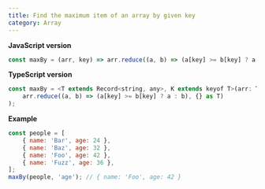 ```yaml
---
title: Find the maximum item of an array by given key
category: Array
---
```


**JavaScript version**

```js
const maxBy = (arr, key) => arr.reduce((a, b) => (a[key] >= b[key] ? a : b), {});
```

**TypeScript version**

```js
const maxBy = <T extends Record<string, any>, K extends keyof T>(arr: T[], key: K): T => (
    arr.reduce((a, b) => (a[key] >= b[key] ? a : b), {} as T)
);
```

**Example**

```js
const people = [
    { name: 'Bar', age: 24 },
    { name: 'Baz', age: 32 },
    { name: 'Foo', age: 42 },
    { name: 'Fuzz', age: 36 },
];
maxBy(people, 'age'); // { name: 'Foo', age: 42 }
```